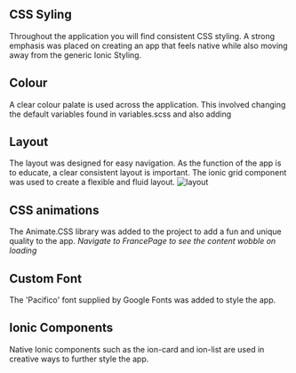 ## CSS Syling
Throughout the application you will find consistent CSS styling. A strong emphasis was placed on creating an app that feels native while also moving away from the generic Ionic Styling. 

## Colour
A clear colour palate is used across the application. This involved changing the default variables found in variables.scss and also adding 

## Layout
The layout was designed for easy navigation. As the function of the app is to educate, a clear consistent layout is important. The ionic grid component was used to create a flexible and fluid layout. 
![layout](https://github.com/danielcregggmit/2nd-year-software-ionic-2-assignment-DaireNiC/blob/master/wiki-pics/layoutimage.png)

## CSS animations
The Animate.CSS library was added to the project to add a fun and unique quality to the app.
<i>Navigate to FrancePage to see the content wobble on loading</i>

## Custom Font
The 'Pacifico' font supplied by Google Fonts was added to style the app.

## Ionic Components
Native Ionic components such as the ion-card and ion-list are used in creative ways to further style the app. 